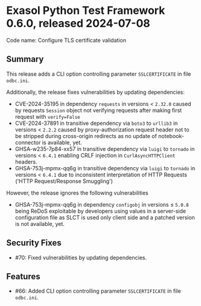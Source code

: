 # Exasol Python Test Framework 0.6.0, released 2024-07-08

Code name: Configure TLS certificate validation

## Summary

This release adds a CLI option controlling parameter `SSLCERTIFICATE` in file `odbc.ini`.

Additionally, the release fixes vulnerabilities by updating dependencies:
* CVE-2024-35195 in dependency `requests` in versions < `2.32.0` caused by requests `Session` object not verifying requests after making first request with `verify=False`
* CVE-2024-37891 in transitive dependency via `boto3` to `urllib3` in versions < `2.2.2` caused by proxy-authorization request header not to be stripped during cross-origin redirects as no update of notebook-connector is available, yet.
* GHSA-w235-7p84-xx57 in transitive dependency via `luigi` to `tornado` in versions < `6.4.1` enabling CRLF injection in `CurlAsyncHTTPClient` headers.
* GHSA-753j-mpmx-qq6g in transitive dependency via `luigi` to `tornado` in versions < `6.4.1` due to inconsistent interpretation of HTTP Requests ('HTTP Request/Response Smuggling')

However, the release ignores the following vulnerabilities
* GHSA-753j-mpmx-qq6g in dependency `configobj` in versions &le; `5.0.8` being ReDoS exploitable by developers using values in a server-side configuration file as SLCT is used only client side and a patched version is not available, yet.

## Security Fixes

* #70: Fixed vulnerabilities by updating dependencies.

## Features

* #66: Added CLI option controlling parameter `SSLCERTIFICATE` in file `odbc.ini`.
